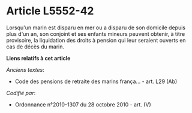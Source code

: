 # Article L5552-42

Lorsqu'un marin est disparu en mer ou a disparu de son domicile depuis plus d'un an, son conjoint et ses enfants mineurs
peuvent obtenir, à titre provisoire, la liquidation des droits à pension qui leur seraient ouverts en cas de décès du marin.

**Liens relatifs à cet article**

_Anciens textes_:

  - Code des pensions de retraite des marins frança... - art. L29 (Ab)

_Codifié par_:

  - Ordonnance n°2010-1307 du 28 octobre 2010 - art. (V)

